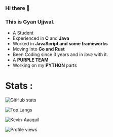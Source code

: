 ### Hi there 👋
### This is Gyan Ujjwal.

<!--
**sKaiCzar/SKaiCzar** is a ✨ _special_ ✨ repository because its `README.md` (this file) appears on your GitHub profile.
--->
- A Student 
- Experienced in **C** and **Java**
- Worked in **JavaScript and some frameworks**
- Moving into **Go and Rust**
- Been Coding since 3 years and in *love* with it.
- A **PURPLE TEAM**
- Working on my **PYTHON** parts


# Stats :


![GitHub stats](https://github-readme-stats.vercel.app/api?username=sKaiCzar&show_icons=true&theme=radical&count_private=true)</br>


![Top Langs](https://github-readme-stats.vercel.app/api/top-langs/?username=sKaiCzar&theme=radical&count_private=true)</br>


<p><img align="center" src="https://github-readme-streak-stats.herokuapp.com/?user=sKaiCzar&theme=radical&count_private=true" alt="Kevin-Aaaquil" /></p>
  
![Profile views](https://komarev.com/ghpvc/?username=sKaiCzar&color=green)


